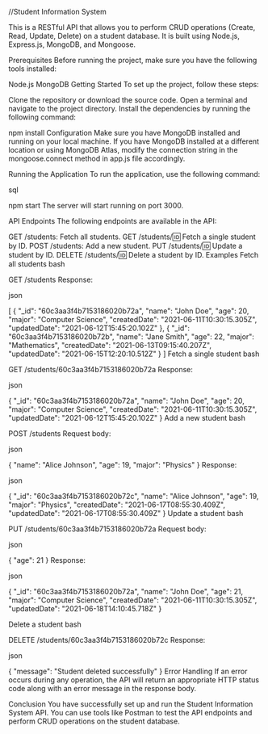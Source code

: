 //Student Information System

This is a RESTful API that allows you to perform CRUD operations (Create, Read, Update, Delete) on a student database. It is built using Node.js, Express.js, MongoDB, and Mongoose.

Prerequisites
Before running the project, make sure you have the following tools installed:

Node.js
MongoDB
Getting Started
To set up the project, follow these steps:

Clone the repository or download the source code.
Open a terminal and navigate to the project directory.
Install the dependencies by running the following command:

npm install
Configuration
Make sure you have MongoDB installed and running on your local machine. If you have MongoDB installed at a different location or using MongoDB Atlas, modify the connection string in the mongoose.connect method in app.js file accordingly.

Running the Application
To run the application, use the following command:

sql

npm start
The server will start running on port 3000.

API Endpoints
The following endpoints are available in the API:

GET /students: Fetch all students.
GET /students/:id: Fetch a single student by ID.
POST /students: Add a new student.
PUT /students/:id: Update a student by ID.
DELETE /students/:id: Delete a student by ID.
Examples
Fetch all students
bash

GET /students
Response:

json

[
  {
    "_id": "60c3aa3f4b7153186020b72a",
    "name": "John Doe",
    "age": 20,
    "major": "Computer Science",
    "createdDate": "2021-06-11T10:30:15.305Z",
    "updatedDate": "2021-06-12T15:45:20.102Z"
  },
  {
    "_id": "60c3aa3f4b7153186020b72b",
    "name": "Jane Smith",
    "age": 22,
    "major": "Mathematics",
    "createdDate": "2021-06-13T09:15:40.207Z",
    "updatedDate": "2021-06-15T12:20:10.512Z"
  }
]
Fetch a single student
bash

GET /students/60c3aa3f4b7153186020b72a
Response:

json

{
  "_id": "60c3aa3f4b7153186020b72a",
  "name": "John Doe",
  "age": 20,
  "major": "Computer Science",
  "createdDate": "2021-06-11T10:30:15.305Z",
  "updatedDate": "2021-06-12T15:45:20.102Z"
}
Add a new student
bash

POST /students
Request body:

json

{
  "name": "Alice Johnson",
  "age": 19,
  "major": "Physics"
}
Response:

json

{
  "_id": "60c3aa3f4b7153186020b72c",
  "name": "Alice Johnson",
  "age": 19,
  "major": "Physics",
  "createdDate": "2021-06-17T08:55:30.409Z",
  "updatedDate": "2021-06-17T08:55:30.409Z"
}
Update a student
bash

PUT /students/60c3aa3f4b7153186020b72a
Request body:

json

{
  "age": 21
}
Response:

json

{
  "_id": "60c3aa3f4b7153186020b72a",
  "name": "John Doe",
  "age": 21,
  "major": "Computer Science",
  "createdDate": "2021-06-11T10:30:15.305Z",
  "updatedDate": "2021-06-18T14:10:45.718Z"
}

Delete a student
bash

DELETE /students/60c3aa3f4b7153186020b72c
Response:

json

{
  "message": "Student deleted successfully"
}
Error Handling
If an error occurs during any operation, the API will return an appropriate HTTP status code along with an error message in the response body.

Conclusion
You have successfully set up and run the Student Information System API. You can use tools like Postman to test the API endpoints and perform CRUD operations on the student database.
